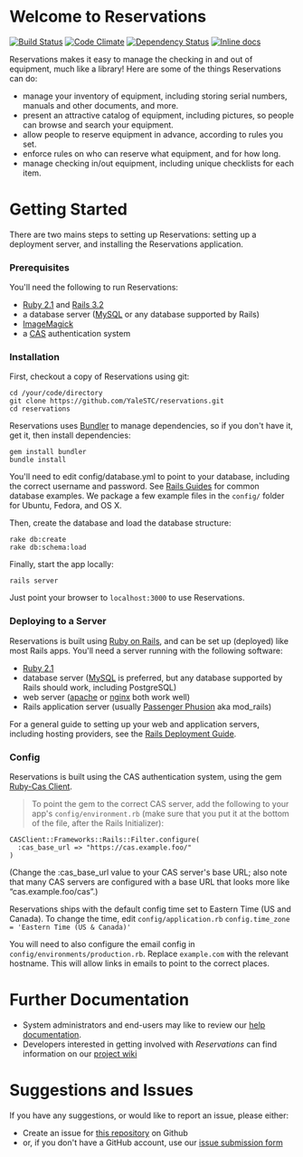 # Welcome to Reservations

[![Build Status](https://travis-ci.org/YaleSTC/reservations.svg?branch=development)](https://travis-ci.org/YaleSTC/reservations)
[![Code Climate](https://img.shields.io/codeclimate/github/YaleSTC/reservations.svg)](https://codeclimate.com/github/YaleSTC/reservations)
[![Dependency Status](https://gemnasium.com/YaleSTC/reservations.svg)](https://gemnasium.com/YaleSTC/reservations)
[![Inline docs](http://inch-ci.org/github/yalestc/reservations.svg?branch=development)](http://inch-ci.org/github/yalestc/reservations)

Reservations makes it easy to manage the checking in and out of equipment, much like a library! Here are some of the things Reservations can do:

* manage your inventory of equipment, including storing serial numbers, manuals and other documents, and more.
* present an attractive catalog of equipment, including pictures, so people can browse and search your equipment.
* allow people to reserve equipment in advance, according to rules you set.
* enforce rules on who can reserve what equipment, and for how long.
* manage checking in/out equipment, including unique checklists for each item.

Getting Started
===============

There are two mains steps to setting up Reservations: setting up a deployment server, and installing the Reservations application.

### Prerequisites
You'll need the following to run Reservations:
* [Ruby 2.1](http://www.ruby-lang.org/) and [Rails 3.2](http://rubyonrails.org/)
* a database server ([MySQL](http://www.mysql.com/) or any database supported by Rails)
* [ImageMagick](http://www.imagemagick.org/script/index.php)
* a [CAS](http://www.jasig.org/cas) authentication system

### Installation
First, checkout a copy of Reservations using git:

```
cd /your/code/directory
git clone https://github.com/YaleSTC/reservations.git
cd reservations
```

Reservations uses [Bundler](http://gembundler.com/) to manage dependencies, so if you don't have it, get it, then install dependencies:

```
gem install bundler
bundle install
```

You'll need to edit config/database.yml to point to your database, including the correct username and password. See [Rails Guides](http://guides.rubyonrails.org/configuring.html#configuring-a-database) for common database examples. We package a few example files in the ```config/``` folder for Ubuntu, Fedora, and OS X.

Then, create the database and load the database structure:

```
rake db:create
rake db:schema:load
```

Finally, start the app locally:

```rails server```

Just point your browser to ```localhost:3000``` to use Reservations.

### Deploying to a Server

Reservations is built using [Ruby on Rails](http://rubyonrails.org/), and can be set up (deployed) like most Rails apps. You'll need a server running with the following software:

* [Ruby 2.1](http://www.ruby-lang.org/)
* database server ([MySQL](http://www.mysql.com/) is preferred, but any database supported by Rails should work, including PostgreSQL)
* web server ([apache](http://apache.org/) or [nginx](http://wiki.nginx.org/Main) both work well)
* Rails application server (usually [Passenger Phusion](http://www.modrails.com/) aka mod_rails)

For a general guide to setting up your web and application servers, including hosting providers, see the [Rails Deployment Guide](http://rubyonrails.org/deploy/).

### Config

Reservations is built using the CAS authentication system, using the gem [Ruby-Cas Client](https://github.com/rubycas/rubycas-client).

> To point the gem to the correct CAS server, add the following to your app's `config/environment.rb` (make sure that you put it at the bottom of the file, after the Rails Initializer):
```
CASClient::Frameworks::Rails::Filter.configure(
  :cas_base_url => "https://cas.example.foo/"
)
```
(Change the :cas_base_url value to your CAS server's base URL; also note that many CAS servers are configured with a base URL that looks more like “cas.example.foo/cas”.)

Reservations ships with the default config time set to Eastern Time (US and Canada). To change the time, edit `config/application.rb`
`config.time_zone = 'Eastern Time (US & Canada)'`


You will need to also configure the email config in
`config/environments/production.rb`. Replace `example.com` with the
relevant hostname. This will allow links in emails to point to the
correct places.


Further Documentation
==================
* System administrators and end-users may like to review our [help documentation](https://yalestc.github.io/reservations).
* Developers interested in getting involved with *Reservations* can find information on our [project wiki](https://github.com/YaleSTC/reservations/wiki)

Suggestions and Issues
======================

If you have any suggestions, or would like to report an issue, please either:
* Create an issue for [this repository](https://github.com/YaleSTC/reservations/) on Github
* or, if you don't have a GitHub account, use our [issue submission form](https://docs.google.com/a/yale.edu/spreadsheet/viewform?formkey=dE8zTFprNVB4RTAwdURhWEVTTlpDQVE6MQ#gid=0)

